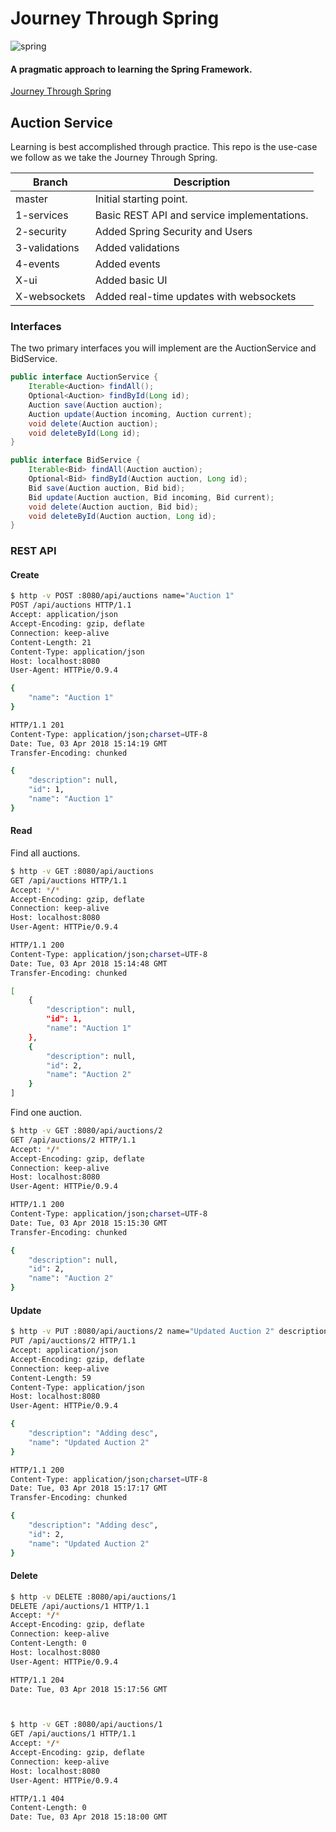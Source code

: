 Journey Through Spring
======
![spring](https://user-images.githubusercontent.com/26745523/37191895-099bbea8-2328-11e8-8b88-657c49317c2d.png)

#### A pragmatic approach to learning the Spring Framework. 
[Journey Through Spring](https://github.com/JahnelGroup/journey-through-spring)

Auction Service 
------
Learning is best accomplished through practice. This repo is the use-case we follow as we take the Journey Through Spring.

| Branch         | Description                                               |
| -------------- | --------------------------------------------------------- |
| master         | Initial starting point.                                   |
| 1-services     | Basic REST API and service implementations.               |
| 2-security     | Added Spring Security and Users                           |
| 3-validations  | Added validations                                         |
| 4-events       | Added events                                              |
| X-ui           | Added basic UI                                            |
| X-websockets   | Added real-time updates with websockets                   |

### Interfaces

The two primary interfaces you will implement are the AuctionService and BidService.
```java
public interface AuctionService {
    Iterable<Auction> findAll();
    Optional<Auction> findById(Long id);
    Auction save(Auction auction);
    Auction update(Auction incoming, Auction current);
    void delete(Auction auction);
    void deleteById(Long id);
}

public interface BidService {
    Iterable<Bid> findAll(Auction auction);
    Optional<Bid> findById(Auction auction, Long id);
    Bid save(Auction auction, Bid bid);
    Bid update(Auction auction, Bid incoming, Bid current);
    void delete(Auction auction, Bid bid);
    void deleteById(Auction auction, Long id);
}
```

### REST API

#### Create

```bash
$ http -v POST :8080/api/auctions name="Auction 1"
POST /api/auctions HTTP/1.1
Accept: application/json
Accept-Encoding: gzip, deflate
Connection: keep-alive
Content-Length: 21
Content-Type: application/json
Host: localhost:8080
User-Agent: HTTPie/0.9.4

{
    "name": "Auction 1"
}

HTTP/1.1 201 
Content-Type: application/json;charset=UTF-8
Date: Tue, 03 Apr 2018 15:14:19 GMT
Transfer-Encoding: chunked

{
    "description": null,
    "id": 1,
    "name": "Auction 1"
}
```

#### Read

Find all auctions.

```bash
$ http -v GET :8080/api/auctions
GET /api/auctions HTTP/1.1
Accept: */*
Accept-Encoding: gzip, deflate
Connection: keep-alive
Host: localhost:8080
User-Agent: HTTPie/0.9.4

HTTP/1.1 200 
Content-Type: application/json;charset=UTF-8
Date: Tue, 03 Apr 2018 15:14:48 GMT
Transfer-Encoding: chunked

[
    {
        "description": null,
        "id": 1,
        "name": "Auction 1"
    },
    {
        "description": null,
        "id": 2,
        "name": "Auction 2"
    }
]
``` 

Find one auction.

```bash
$ http -v GET :8080/api/auctions/2
GET /api/auctions/2 HTTP/1.1
Accept: */*
Accept-Encoding: gzip, deflate
Connection: keep-alive
Host: localhost:8080
User-Agent: HTTPie/0.9.4

HTTP/1.1 200 
Content-Type: application/json;charset=UTF-8
Date: Tue, 03 Apr 2018 15:15:30 GMT
Transfer-Encoding: chunked

{
    "description": null,
    "id": 2,
    "name": "Auction 2"
}
```

#### Update

```bash
$ http -v PUT :8080/api/auctions/2 name="Updated Auction 2" description="Adding desc"
PUT /api/auctions/2 HTTP/1.1
Accept: application/json
Accept-Encoding: gzip, deflate
Connection: keep-alive
Content-Length: 59
Content-Type: application/json
Host: localhost:8080
User-Agent: HTTPie/0.9.4

{
    "description": "Adding desc",
    "name": "Updated Auction 2"
}

HTTP/1.1 200 
Content-Type: application/json;charset=UTF-8
Date: Tue, 03 Apr 2018 15:17:17 GMT
Transfer-Encoding: chunked

{
    "description": "Adding desc",
    "id": 2,
    "name": "Updated Auction 2"
}
```

#### Delete

```bash
$ http -v DELETE :8080/api/auctions/1
DELETE /api/auctions/1 HTTP/1.1
Accept: */*
Accept-Encoding: gzip, deflate
Connection: keep-alive
Content-Length: 0
Host: localhost:8080
User-Agent: HTTPie/0.9.4

HTTP/1.1 204 
Date: Tue, 03 Apr 2018 15:17:56 GMT



$ http -v GET :8080/api/auctions/1
GET /api/auctions/1 HTTP/1.1
Accept: */*
Accept-Encoding: gzip, deflate
Connection: keep-alive
Host: localhost:8080
User-Agent: HTTPie/0.9.4

HTTP/1.1 404 
Content-Length: 0
Date: Tue, 03 Apr 2018 15:18:00 GMT
```